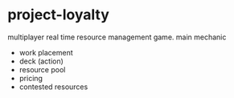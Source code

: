 # project-loyalty

multiplayer real time resource management game.
main mechanic
- work placement
- deck (action)
- resource pool 
- pricing 
- contested resources

